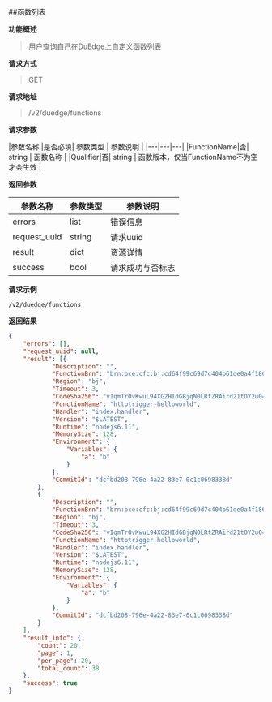 ##函数列表

**功能概述**

> 用户查询自己在DuEdge上自定义函数列表

**请求方式**

> GET

**请求地址**

> /v2/duedge/functions

**请求参数**

|参数名称 |是否必填| 参数类型 | 参数说明 | 
|---|---|---|
|FunctionName|否| string | 函数名称 |
|Qualifier|否| string | 函数版本，仅当FunctionName不为空才会生效 |

**返回参数**

|参数名称 | 参数类型 | 参数说明 | 
|---|---|---|
| errors| list | 错误信息 |
| request_uuid | string | 请求uuid |
| result|dict | 资源详情 |
| success| bool | 请求成功与否标志 |

**请求示例**

```
/v2/duedge/functions
```

**返回结果**

```json
{
	"errors": [],
	"request_uuid": null,
	"result": [{
			"Description": "",
			"FunctionBrn": "brn:bce:cfc:bj:cd64f99c69d7c404b61de0a4f1865834:function:httptrigger-helloworld:$LATEST",
			"Region": "bj",
			"Timeout": 3,
			"CodeSha256": "vIqmTrOvKwuL94XG2HIdGBjqN0LRtZRAird21tOY2u0=",
			"FunctionName": "httptrigger-helloworld",
			"Handler": "index.handler",
			"Version": "$LATEST",
			"Runtime": "nodejs6.11",
			"MemorySize": 128,
			"Environment": {
				"Variables": {
					"a": "b"
				}
			},
			"CommitId": "dcfbd208-796e-4a22-83e7-0c1c0698338d"
		},
		{
			"Description": "",
			"FunctionBrn": "brn:bce:cfc:bj:cd64f99c69d7c404b61de0a4f1865834:function:httptrigger-helloworld:$LATEST",
			"Region": "bj",
			"Timeout": 3,
			"CodeSha256": "vIqmTrOvKwuL94XG2HIdGBjqN0LRtZRAird21tOY2u0=",
			"FunctionName": "httptrigger-helloworld",
			"Handler": "index.handler",
			"Version": "$LATEST",
			"Runtime": "nodejs6.11",
			"MemorySize": 128,
			"Environment": {
				"Variables": {
					"a": "b"
				}
			},
			"CommitId": "dcfbd208-796e-4a22-83e7-0c1c0698338d"
		}
	],
	"result_info": {
		"count": 20,
		"page": 1,
		"per_page": 20,
		"total_count": 38
	},
	"success": true
}
```
